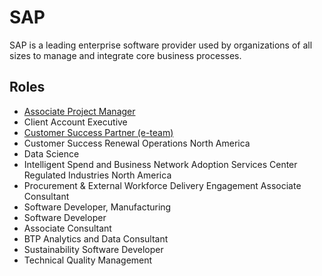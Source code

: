 # SAP

SAP is a leading enterprise software provider used by organizations of all sizes to manage and integrate core business processes.

## Roles

- [Associate Project Manager](../roles/2023_01_SAP_ASSOCIATE_PROJECT_MANAGER.md)
- Client Account Executive
- [Customer Success Partner (e-team)](../roles/2023_01_CUSTOMER_SUCCESS_PARTNER(E-TEAM).MD)
- Customer Success Renewal Operations North America
- Data Science
- Intelligent Spend and Business Network Adoption Services Center Regulated Industries North America
- Procurement & External Workforce Delivery Engagement Associate Consultant
- Software Developer, Manufacturing
- Software Developer
- Associate Consultant
- BTP Analytics and Data Consultant
- Sustainability Software Developer
- Technical Quality Management
